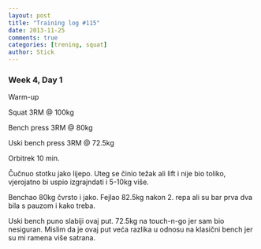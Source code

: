 ```yaml
---
layout: post
title: "Training log #115"
date: 2013-11-25
comments: true
categories: [trening, squat]
author: Stick
---
```


### Week 4, Day 1  

Warm-up  

Squat 3RM @ 100kg

Bench press 3RM @ 80kg

Uski bench press 3RM @ 72.5kg

Orbitrek 10 min.

Čučnuo stotku jako lijepo. Uteg se činio težak ali lift i nije bio toliko, vjerojatno bi uspio izgrajndati i 5-10kg više.

Benchao 80kg čvrsto i jako. Fejlao 82.5kg nakon 2. repa ali su bar prva dva bila s pauzom i kako treba.

Uski bench puno slabiji ovaj put. 72.5kg na touch-n-go jer sam bio nesiguran. Mislim da je ovaj put veća razlika u odnosu na klasični bench jer su mi ramena više satrana.